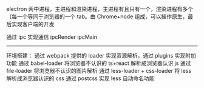 electron 两中进程，主进程和渲染进程，主进程有且只有一个，渲染进程有多个（每一个等同于浏览器的一个 tab。由 Chrome+node 组成，可以操作原生，最后实现客户端的开发

通过 ipc 实现通信 ipcRender ipcMain

---

环境搭建：
通过 webpack 提供的 loader 实现资源解析，通过 plugins 实现附加功能
通过 babel-loader 将浏览器不认识的 ts+react 解析成浏览器认识 js
通过 file-loader 将浏览器不认识的图片解析
通过 less-loader + css-loader 将 less 解析成浏览器认识的 css
通过 postcss 实现 less 自动命名功能

